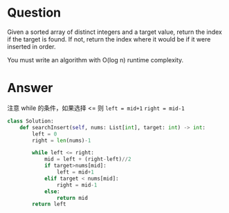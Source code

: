# Question
Given a sorted array of distinct integers and a target value, return the index if the target is found. If not, return the index where it would be if it were inserted in order.

You must write an algorithm with O(log n) runtime complexity.

# Answer
注意 while 的条件，如果选择 <= 则 `left = mid+1` `right = mid-1`
```python
class Solution:
    def searchInsert(self, nums: List[int], target: int) -> int:
        left = 0
        right = len(nums)-1

        while left <= right:
            mid = left + (right-left)//2
            if target>nums[mid]:
                left = mid+1
            elif target < nums[mid]:
                right = mid-1
            else:
                return mid
        return left
```
